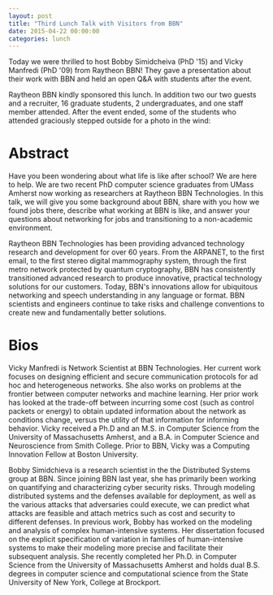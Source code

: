 ```yaml
---
layout: post
title: "Third Lunch Talk with Visitors from BBN"
date: 2015-04-22 00:00:00
categories: lunch
---
```


Today we were thrilled to host Bobby Simidcheiva (PhD '15) and Vicky Manfredi (PhD '09) from Raytheon BBN! They gave a presentation about their work with BBN and held an open Q&A with students after the event. 

Raytheon BBN kindly sponsored this lunch. In addition two our two guests and a recruiter, 16 graduate students, 2 undergraduates, and one staff member attended. After the event ended, some of the students who attended graciously stepped outside for a photo in the wind:

# Abstract  

Have you been wondering about what life is like after school? We are here to help. We are two recent PhD computer science graduates from UMass Amherst now working as researchers at Raytheon BBN Technologies. In this talk, we will give you some background about BBN, share with you how we found jobs there, describe what working at BBN is like, and answer your questions about networking for jobs and transitioning to a non-academic environment.

Raytheon BBN Technologies has been providing advanced technology research and development for over 60 years. From the ARPANET, to the first email, to the first stereo digital mammography system, through the first metro network protected by quantum cryptography, BBN has consistently transitioned advanced research to produce innovative, practical technology solutions for our customers. Today, BBN's innovations allow for ubiquitous networking and speech understanding in any language or format. BBN scientists and engineers continue to take risks and challenge conventions to create new and fundamentally better solutions.


# Bios

Vicky Manfredi is Network Scientist at BBN Technologies. Her current work focuses on designing efficient and secure communication protocols for ad hoc and heterogeneous networks. She also works on problems at the frontier between computer networks and machine learning. Her prior work has looked at the trade-off between incurring some cost (such as control packets or energy) to obtain updated information about the network as conditions change, versus the utility of that information for informing behavior. Vicky received a Ph.D and an M.S. in Computer Science from the University of Massachusetts Amherst, and  a B.A. in Computer Science and Neuroscience from Smith College. Prior to BBN, Vicky was a Computing Innovation Fellow at Boston University.

Bobby Simidchieva is a research scientist in the the Distributed Systems group at BBN. Since joining BBN last year, she has primarily been working on quantifying and characterizing cyber security risks. Through modeling distributed systems and the defenses available for deployment, as well as the various attacks that adversaries could execute, we can predict what attacks are feasible and attach metrics such as cost and security to different defenses. In previous work, Bobby has worked on the modeling and analysis of complex human-intensive systems. Her dissertation focused on the explicit specification of variation in families of human-intensive systems to make their modeling more precise and facilitate their subsequent analysis. She recently completed her Ph.D. in Computer Science from the University of Massachusetts Amherst and holds dual B.S. degrees in computer science and computational science from the State University of New York, College at Brockport.